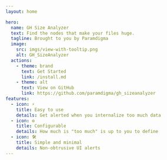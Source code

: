 ```yaml
---
layout: home

hero:
  name: GH Size Analyzer
  text: Find the nodes that make your files huge.
  tagline: Brought to you by Paramdigma
  image:
    src: imgs/view-with-tooltip.png
    alt: GH_SizeAnalyzer
  actions:
    - theme: brand
      text: Get Started
      link: /install.md
    - theme: alt
      text: View on GitHub
      link: https://github.com/paramdigma/gh_sizeanalyzer
features:
  - icon: ⚡️
    title: Easy to use
    details: Get alerted when you internalize too much data
  - icon: ⚙️
    title: Configurable
    details: How much is "too much" is up to you to define
  - icon: 🛠️
    title: Simple and minimal
    details: Non-obtrusive UI alerts
---
```

